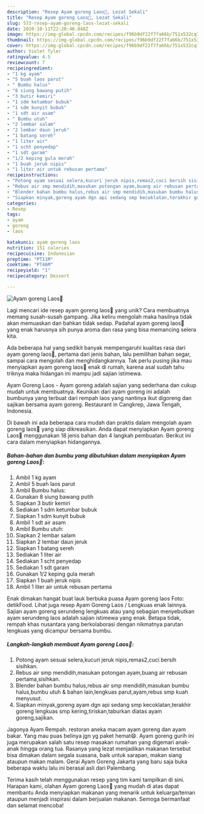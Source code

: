 ```yaml
---
description: "Resep Ayam goreng Laos🍗, Lezat Sekali"
title: "Resep Ayam goreng Laos🍗, Lezat Sekali"
slug: 573-resep-ayam-goreng-laos-lezat-sekali
date: 2020-10-11T22:20:40.848Z
image: https://img-global.cpcdn.com/recipes/f96b9df22f7fa66b/751x532cq70/ayam-goreng-laos🍗-foto-resep-utama.jpg
thumbnail: https://img-global.cpcdn.com/recipes/f96b9df22f7fa66b/751x532cq70/ayam-goreng-laos🍗-foto-resep-utama.jpg
cover: https://img-global.cpcdn.com/recipes/f96b9df22f7fa66b/751x532cq70/ayam-goreng-laos🍗-foto-resep-utama.jpg
author: Violet Tyler
ratingvalue: 4.5
reviewcount: 7
recipeingredient:
- "1 kg ayam"
- "5 buah laos parut"
- " Bumbu halus"
- "8 siung bawang putih"
- "3 butir kemiri"
- "1 sdm ketumbar bubuk"
- "1 sdm kunyit bubuk"
- "1 sdt air asam"
- " Bumbu utuh"
- "2 lembar salam"
- "2 lembar daun jeruk"
- "1 batang sereh"
- "1 liter air"
- "1 scht penyedap"
- "1 sdt garam"
- "1/2 keping gula merah"
- "1 buah jeruk nipis"
- "1 liter air untuk rebusan pertama"
recipeinstructions:
- "Potong ayam sesuai selera,kucuri jeruk nipis,remas2,cuci bersih sisihkan."
- "Rebus air smp mendidih,masukan potongan ayam,buang air rebusan pertama,sisihkan."
- "Blender bahan bumbu halus,rebus air smp mendidih,masukan bumbu halus,bumbu utuh &amp; bahan lain,lengkuas parut,ayam,rebus smp kuah menyusut."
- "Siapkan minyak,goreng ayam dgn api sedang smp kecoklatan,terakhir goreng lengkuas smp kering,tiriskan,taburkan diatas ayam goreng,sajikan."
categories:
- Resep
tags:
- ayam
- goreng
- laos

katakunci: ayam goreng laos 
nutrition: 151 calories
recipecuisine: Indonesian
preptime: "PT11M"
cooktime: "PT46M"
recipeyield: "1"
recipecategory: Dessert

---
```



![Ayam goreng Laos🍗](https://img-global.cpcdn.com/recipes/f96b9df22f7fa66b/751x532cq70/ayam-goreng-laos🍗-foto-resep-utama.jpg)

Lagi mencari ide resep ayam goreng laos🍗 yang unik? Cara membuatnya memang susah-susah gampang. Jika keliru mengolah maka hasilnya tidak akan memuaskan dan bahkan tidak sedap. Padahal ayam goreng laos🍗 yang enak harusnya sih punya aroma dan rasa yang bisa memancing selera kita.

Ada beberapa hal yang sedikit banyak mempengaruhi kualitas rasa dari ayam goreng laos🍗, pertama dari jenis bahan, lalu pemilihan bahan segar, sampai cara mengolah dan menghidangkannya. Tak perlu pusing jika mau menyiapkan ayam goreng laos🍗 enak di rumah, karena asal sudah tahu triknya maka hidangan ini mampu jadi sajian istimewa.

Ayam Goreng Laos - Ayam goreng adalah sajian yang sederhana dan cukup mudah untuk membuatnya. Keunikan dari ayam goreng ini adalah bumbunya yang terbuat dari rempah laos yang nantinya ikut digoreng dan sajikan bersama ayam goreng. Restaurant in Cangkrep, Jawa Tengah, Indonesia.


Di bawah ini ada beberapa cara mudah dan praktis dalam mengolah ayam goreng laos🍗 yang siap dikreasikan. Anda dapat menyiapkan Ayam goreng Laos🍗 menggunakan 18 jenis bahan dan 4 langkah pembuatan. Berikut ini cara dalam menyiapkan hidangannya.

<!--inarticleads1-->

##### Bahan-bahan dan bumbu yang dibutuhkan dalam menyiapkan Ayam goreng Laos🍗:

1. Ambil 1 kg ayam
1. Ambil 5 buah laos parut
1. Ambil  Bumbu halus:
1. Gunakan 8 siung bawang putih
1. Siapkan 3 butir kemiri
1. Sediakan 1 sdm ketumbar bubuk
1. Siapkan 1 sdm kunyit bubuk
1. Ambil 1 sdt air asam
1. Ambil  Bumbu utuh:
1. Siapkan 2 lembar salam
1. Siapkan 2 lembar daun jeruk
1. Siapkan 1 batang sereh
1. Sediakan 1 liter air
1. Sediakan 1 scht penyedap
1. Sediakan 1 sdt garam
1. Gunakan 1/2 keping gula merah
1. Siapkan 1 buah jeruk nipis
1. Ambil 1 liter air untuk rebusan pertama


Enak dimakan hangat buat lauk berbuka puasa Ayam goreng laos Foto: detikFood. Lihat juga resep Ayam Goreng Laos / Lengkuas enak lainnya. Sajian ayam goreng serundeng lengkuas atau yang sebagian menyebutkan ayam serundeng laos adalah sajian istimewa yang enak. Betapa tidak, rempah khas nusantara yang berkolaborasi dengan nikmatnya parutan lengkuas yang dicampur bersama bumbu. 

<!--inarticleads2-->

##### Langkah-langkah membuat Ayam goreng Laos🍗:

1. Potong ayam sesuai selera,kucuri jeruk nipis,remas2,cuci bersih sisihkan.
1. Rebus air smp mendidih,masukan potongan ayam,buang air rebusan pertama,sisihkan.
1. Blender bahan bumbu halus,rebus air smp mendidih,masukan bumbu halus,bumbu utuh &amp; bahan lain,lengkuas parut,ayam,rebus smp kuah menyusut.
1. Siapkan minyak,goreng ayam dgn api sedang smp kecoklatan,terakhir goreng lengkuas smp kering,tiriskan,taburkan diatas ayam goreng,sajikan.


Jagonya Ayam Rempah. restoran aneka macam ayam goreng dan ayam bakar. Yang mau puas belinya jgn yg paket hemat😄. Ayam goreng gurih ini juga merupakan salah satu resep masakan rumahan yang digemari anak-anak hingga orang tua. Rasanya yang lezat menjadikan makanan tersebut bisa dimakan dalam segala suasana, baik untuk sarapan, makan siang ataupun makan malam. Gerai Ayam Goreng Jakarta yang baru saja buka beberapa waktu lalu ini berasal asli dari Palembang. 

Terima kasih telah menggunakan resep yang tim kami tampilkan di sini. Harapan kami, olahan Ayam goreng Laos🍗 yang mudah di atas dapat membantu Anda menyiapkan makanan yang menarik untuk keluarga/teman ataupun menjadi inspirasi dalam berjualan makanan. Semoga bermanfaat dan selamat mencoba!
